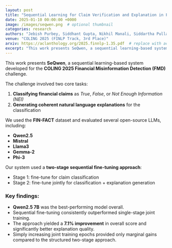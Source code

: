 ```yaml
---
layout: post
title: "Sequential Learning for Claim Verification and Explanation in Financial Domains"
date: 2025-01-10 00:00:00 +0000
image: /images/seqwen.png  # optional thumbnail
categories: research
authors: "Jebish Purbey, Siddhant Gupta, Nikhil Manali, Siddartha Pullakhandam, <strong>Drishti Sharma</strong>, Ashay Srivastava, Ram Mohan Rao Kadiyala"
venue: "COLING 2025 (FINLP Track, 3rd Place)"
arxiv: https://aclanthology.org/2025.finnlp-1.35.pdf  # replace with actual paper or arXiv link
excerpt: "This work presents SeQwen, a sequential learning-based system, which focused on two tasks: classifying financial claims as True, False, or Not Enough Information (NEI), and generating coherent natural language explanations for these classifications. Using the FIN-FACT dataset, the team evaluated several open-source LLMs, including Qwen2.5, Mistral, Llama3, Gemma-2, and Phi-3. SeQwen employed a two-stage sequential fine-tuning strategy—first fine-tuning for claim classification, followed by joint fine-tuning for classification and explanation generation. This approach consistently outperformed single-stage joint training, with Qwen2.5-7B emerging as the top-performing model. The two-stage method led to a 7.1% improvement in overall score and significantly enhanced explanation quality, while merely increasing joint training epochs offered only marginal gains, underscoring the value of sequential fine-tuning."
---
```


This work presents **SeQwen**, a sequential learning-based system developed for the **COLING 2025 Financial Misinformation Detection (FMD)** challenge.

The challenge involved two core tasks:

1. **Classifying financial claims** as *True*, *False*, or *Not Enough Information (NEI)*  
2. **Generating coherent natural language explanations** for the classification

We used the **FIN-FACT** dataset and evaluated several open-source LLMs, including:

- **Qwen2.5**  
- **Mistral**  
- **Llama3**  
- **Gemma-2**  
- **Phi-3**

Our system used a **two-stage sequential fine-tuning approach**:

- Stage 1: fine-tune for claim classification  
- Stage 2: fine-tune jointly for classification + explanation generation

### Key findings:

- **Qwen2.5 7B** was the best-performing model overall.
- Sequential fine-tuning consistently outperformed single-stage joint training.
- The approach yielded a **7.1% improvement** in overall score and significantly better explanation quality.
- Simply increasing joint training epochs provided only marginal gains compared to the structured two-stage approach.
